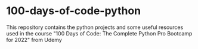# 100-days-of-code-python
This repository contains the python projects and some useful resources used in the course "100 Days of Code: The Complete Python Pro Bootcamp for 2022" from Udemy
